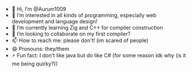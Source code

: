 - 👋 Hi, I’m @Aurum1009
- 👀 I’m interested in all kinds of programming, especially web development and language design!
- 🌱 I’m currently learning Zig and C++ for compiler construction
- 💞️ I’m looking to collaborate on my first compiler?
- 📫 How to reach me: please don't! (im scared of people)
- 😄 Pronouns: they/them
- ⚡ Fun fact: I don't like java but do like C# (for some reason idk why (is it me being quirky?))

<!---
Aurum1009/Aurum1009 is a ✨ special ✨ repository because its `README.md` (this file) appears on your GitHub profile.
You can click the Preview link to take a look at your changes.
--->
